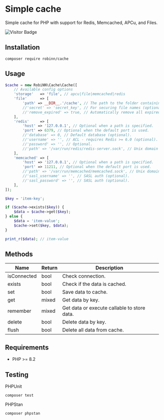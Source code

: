 # Simple cache

Simple cache for PHP with support for Redis, Memcached, APCu, and Files.

![Visitor Badge](https://visitor-badge.laobi.icu/badge?page_id=RobiNN1.Cache)

## Installation

```
composer require robinn/cache
```

## Usage

```php
$cache = new RobiNN\Cache\Cache([
    // Available config options
    'storage'   => 'file', // apcu|file|memcached|redis
    'file'      => [
        'path' => __DIR__.'/cache', // The path to the folder containing the cached content.
        //'secret' => 'secret_key', // For securing file names (optional).
        //'remove_expired' => true, // Automatically remove all expired keys (it can affect performance) (optional).
    ],
    'redis'     => [
        'host' => '127.0.0.1', // Optional when a path is specified.
        'port' => 6379, // Optional when the default port is used.
        //'database' => 0, // Default database (optional).
        //'username' => '', // ACL - requires Redis >= 6.0 (optional).
        //'password' => '', // Optional.
        //'path' => '/var/run/redis/redis-server.sock', // Unix domain socket (optional).
    ],
    'memcached' => [
        'host' => '127.0.0.1', // Optional when a path is specified.
        'port' => 11211, // Optional when the default port is used.
        //'path' => '/var/run/memcached/memcached.sock', // Unix domain socket (optional).
        //'sasl_username' => '', // SASL auth (optional).
        //'sasl_password' => '', // SASL auth (optional).
    ],
]);

$key = 'item-key';

if ($cache->exists($key)) {
    $data = $cache->get($key);
} else {
    $data = 'item-value';
    $cache->set($key, $data);
}

print_r($data); // item-value
```

## Methods

| Name        | Return | Description                                 |
|-------------|--------|---------------------------------------------|
| isConnected | bool   | Check connection.                           |
| exists      | bool   | Check if the data is cached.                |
| set         | bool   | Save data to cache.                         |
| get         | mixed  | Get data by key.                            |
| remember    | mixed  | Get data or execute callable to store data. |
| delete      | bool   | Delete data by key.                         |
| flush       | bool   | Delete all data from cache.                 |

## Requirements

- PHP >= 8.2

## Testing

PHPUnit

```
composer test
```

PHPStan

```
composer phpstan
```

